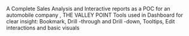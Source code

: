 A Complete Sales Analysis and Interactive reports as a POC for an automobile company , THE VALLEY POINT
Tools used in Dashboard for clear insight: Bookmark, Drill -through and Drill -down, Tooltips, Edit interactions and basic visuals

